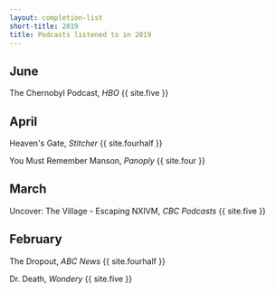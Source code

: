 ```yaml
---
layout: completion-list
short-title: 2019
title: Podcasts listened to in 2019
---
```

## June
The Chernobyl Podcast, _HBO_ {{ site.five }}

## April
Heaven's Gate, _Stitcher_ {{ site.fourhalf }}

You Must Remember Manson, _Panoply_ {{ site.four }}

## March
Uncover: The Village - Escaping NXIVM, _CBC Podcasts_ {{ site.five }}

## February
The Dropout, _ABC News_ {{ site.fourhalf }}

Dr. Death, _Wondery_ {{ site.five }}